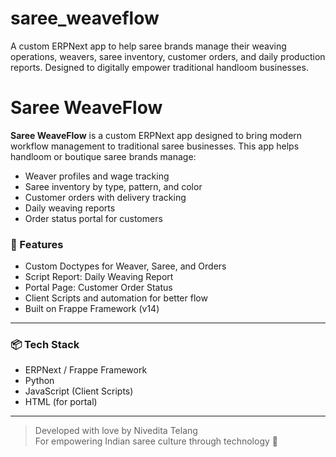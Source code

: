 # saree_weaveflow
A custom ERPNext app to help saree brands manage their weaving operations, weavers, saree inventory, customer orders, and daily production reports. Designed to digitally empower traditional handloom businesses.

# Saree WeaveFlow

**Saree WeaveFlow** is a custom ERPNext app designed to bring modern workflow management to traditional saree businesses. This app helps handloom or boutique saree brands manage:

- Weaver profiles and wage tracking
- Saree inventory by type, pattern, and color
- Customer orders with delivery tracking
- Daily weaving reports
- Order status portal for customers

### 🔧 Features

- Custom Doctypes for Weaver, Saree, and Orders
- Script Report: Daily Weaving Report
- Portal Page: Customer Order Status
- Client Scripts and automation for better flow
- Built on Frappe Framework (v14)

---

### 📦 Tech Stack

- ERPNext / Frappe Framework
- Python
- JavaScript (Client Scripts)
- HTML (for portal)

---

> Developed with love by Nivedita Telang  
> For empowering Indian saree culture through technology 💛

